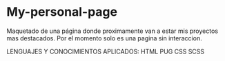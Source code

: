 # My-personal-page
Maquetado de una página donde proximamente van a estar mis proyectos mas destacados. Por el momento solo es una pagina sin interaccion.

LENGUAJES Y CONOCIMIENTOS APLICADOS:
HTML
PUG
CSS 
SCSS
